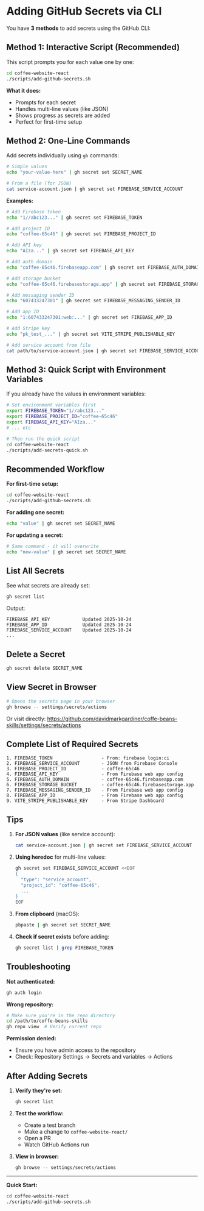 # Adding GitHub Secrets via CLI

You have **3 methods** to add secrets using the GitHub CLI:

## Method 1: Interactive Script (Recommended)

This script prompts you for each value one by one:

```bash
cd coffee-website-react
./scripts/add-github-secrets.sh
```

**What it does:**
- Prompts for each secret
- Handles multi-line values (like JSON)
- Shows progress as secrets are added
- Perfect for first-time setup

## Method 2: One-Line Commands

Add secrets individually using `gh` commands:

```bash
# Simple values
echo "your-value-here" | gh secret set SECRET_NAME

# From a file (for JSON)
cat service-account.json | gh secret set FIREBASE_SERVICE_ACCOUNT
```

**Examples:**

```bash
# Add Firebase token
echo "1//abc123..." | gh secret set FIREBASE_TOKEN

# Add project ID
echo "coffee-65c46" | gh secret set FIREBASE_PROJECT_ID

# Add API key
echo "AIza..." | gh secret set FIREBASE_API_KEY

# Add auth domain
echo "coffee-65c46.firebaseapp.com" | gh secret set FIREBASE_AUTH_DOMAIN

# Add storage bucket
echo "coffee-65c46.firebasestorage.app" | gh secret set FIREBASE_STORAGE_BUCKET

# Add messaging sender ID
echo "607433247301" | gh secret set FIREBASE_MESSAGING_SENDER_ID

# Add app ID
echo "1:607433247301:web:..." | gh secret set FIREBASE_APP_ID

# Add Stripe key
echo "pk_test_..." | gh secret set VITE_STRIPE_PUBLISHABLE_KEY

# Add service account from file
cat path/to/service-account.json | gh secret set FIREBASE_SERVICE_ACCOUNT
```

## Method 3: Quick Script with Environment Variables

If you already have the values in environment variables:

```bash
# Set environment variables first
export FIREBASE_TOKEN="1//abc123..."
export FIREBASE_PROJECT_ID="coffee-65c46"
export FIREBASE_API_KEY="AIza..."
# ... etc

# Then run the quick script
cd coffee-website-react
./scripts/add-secrets-quick.sh
```

## Recommended Workflow

**For first-time setup:**
```bash
cd coffee-website-react
./scripts/add-github-secrets.sh
```

**For adding one secret:**
```bash
echo "value" | gh secret set SECRET_NAME
```

**For updating a secret:**
```bash
# Same command - it will overwrite
echo "new-value" | gh secret set SECRET_NAME
```

## List All Secrets

See what secrets are already set:

```bash
gh secret list
```

Output:
```
FIREBASE_API_KEY            Updated 2025-10-24
FIREBASE_APP_ID             Updated 2025-10-24
FIREBASE_SERVICE_ACCOUNT    Updated 2025-10-24
...
```

## Delete a Secret

```bash
gh secret delete SECRET_NAME
```

## View Secret in Browser

```bash
# Opens the secrets page in your browser
gh browse -- settings/secrets/actions
```

Or visit directly:
https://github.com/davidmarkgardiner/coffe-beans-skills/settings/secrets/actions

## Complete List of Required Secrets

```
1. FIREBASE_TOKEN                  - From: firebase login:ci
2. FIREBASE_SERVICE_ACCOUNT        - JSON from Firebase Console
3. FIREBASE_PROJECT_ID             - coffee-65c46
4. FIREBASE_API_KEY                - From Firebase web app config
5. FIREBASE_AUTH_DOMAIN            - coffee-65c46.firebaseapp.com
6. FIREBASE_STORAGE_BUCKET         - coffee-65c46.firebasestorage.app
7. FIREBASE_MESSAGING_SENDER_ID    - From Firebase web app config
8. FIREBASE_APP_ID                 - From Firebase web app config
9. VITE_STRIPE_PUBLISHABLE_KEY     - From Stripe Dashboard
```

## Tips

1. **For JSON values** (like service account):
   ```bash
   cat service-account.json | gh secret set FIREBASE_SERVICE_ACCOUNT
   ```

2. **Using heredoc** for multi-line values:
   ```bash
   gh secret set FIREBASE_SERVICE_ACCOUNT <<EOF
   {
     "type": "service_account",
     "project_id": "coffee-65c46",
     ...
   }
   EOF
   ```

3. **From clipboard** (macOS):
   ```bash
   pbpaste | gh secret set SECRET_NAME
   ```

4. **Check if secret exists** before adding:
   ```bash
   gh secret list | grep FIREBASE_TOKEN
   ```

## Troubleshooting

**Not authenticated:**
```bash
gh auth login
```

**Wrong repository:**
```bash
# Make sure you're in the repo directory
cd /path/to/coffe-beans-skills
gh repo view  # Verify current repo
```

**Permission denied:**
- Ensure you have admin access to the repository
- Check: Repository Settings → Secrets and variables → Actions

## After Adding Secrets

1. **Verify they're set:**
   ```bash
   gh secret list
   ```

2. **Test the workflow:**
   - Create a test branch
   - Make a change to `coffee-website-react/`
   - Open a PR
   - Watch GitHub Actions run

3. **View in browser:**
   ```bash
   gh browse -- settings/secrets/actions
   ```

---

**Quick Start:**
```bash
cd coffee-website-react
./scripts/add-github-secrets.sh
```

